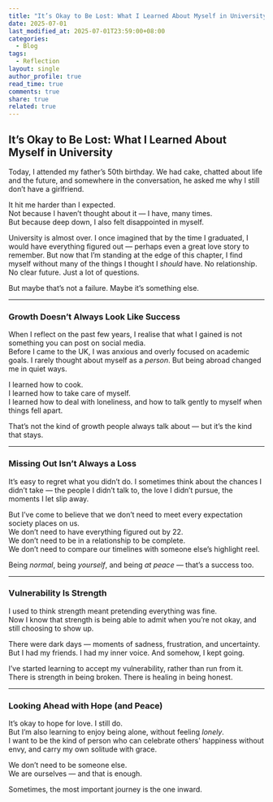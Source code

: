 ```yaml
---
title: "It’s Okay to Be Lost: What I Learned About Myself in University"
date: 2025-07-01
last_modified_at: 2025-07-01T23:59:00+08:00
categories:
  - Blog
tags:
  - Reflection
layout: single
author_profile: true
read_time: true
comments: true
share: true
related: true
---
```


## **It’s Okay to Be Lost: What I Learned About Myself in University**

Today, I attended my father’s 50th birthday. We had cake, chatted about life and the future, and somewhere in the conversation, he asked me why I still don’t have a girlfriend.

It hit me harder than I expected.  
 Not because I haven’t thought about it — I have, many times.  
 But because deep down, I also felt disappointed in myself.

University is almost over. I once imagined that by the time I graduated, I would have everything figured out — perhaps even a great love story to remember. But now that I’m standing at the edge of this chapter, I find myself without many of the things I thought I *should* have. No relationship. No clear future. Just a lot of questions.

But maybe that’s not a failure. Maybe it’s something else.

---

### **Growth Doesn’t Always Look Like Success**

When I reflect on the past few years, I realise that what I gained is not something you can post on social media.  
 Before I came to the UK, I was anxious and overly focused on academic goals. I rarely thought about myself as a *person*. But being abroad changed me in quiet ways.

I learned how to cook.  
I learned how to take care of myself.  
I learned how to deal with loneliness, and how to talk gently to myself when things fell apart.

That’s not the kind of growth people always talk about — but it’s the kind that stays.

---

### **Missing Out Isn’t Always a Loss**

It’s easy to regret what you didn’t do. I sometimes think about the chances I didn’t take — the people I didn’t talk to, the love I didn’t pursue, the moments I let slip away.

But I’ve come to believe that we don’t need to meet every expectation society places on us.  
 We don’t need to have everything figured out by 22\.  
 We don’t need to be in a relationship to be complete.  
 We don’t need to compare our timelines with someone else’s highlight reel.

Being *normal*, being *yourself*, and being *at peace* — that’s a success too.

---

### **Vulnerability Is Strength**

I used to think strength meant pretending everything was fine.  
 Now I know that strength is being able to admit when you’re not okay, and still choosing to show up.

There were dark days — moments of sadness, frustration, and uncertainty. But I had my friends. I had my inner voice. And somehow, I kept going.

I’ve started learning to accept my vulnerability, rather than run from it. There is strength in being broken. There is healing in being honest.

---

### **Looking Ahead with Hope (and Peace)**

It’s okay to hope for love. I still do.  
 But I’m also learning to enjoy being alone, without feeling *lonely*.  
 I want to be the kind of person who can celebrate others' happiness without envy, and carry my own solitude with grace.

We don’t need to be someone else.  
 We are ourselves — and that is enough.

Sometimes, the most important journey is the one inward.

